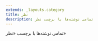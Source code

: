 ```yaml
---
extends: _layouts.category
title: نظر
description: تمامی نوشته‌ها با برچسب نظر
---
```


تمامی نوشته‌ها با برچسب «نظر»